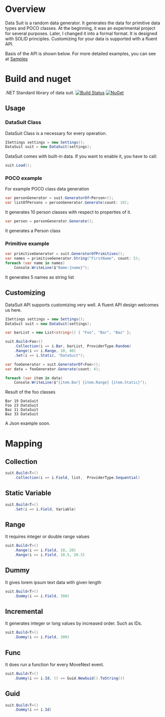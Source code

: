 # Overview

Data Suit is a random data generator. It generates the data for primitive data types and POCO classes. At the beginning, it was an experimental project for several purposes. Later, I changed it into a formal format. It is designed with SOLID principles. Customizing for your data is supported with a fluent API. 

Basis of the API is shown below. For more detailed examples, you can see at  [Samples](https://github.com/lyzerk/DataSuit/tree/master/samples)

# Build and nuget

.NET Standard library of data suit. [![Build Status](https://travis-ci.org/DataSuit/DataSuit.svg?branch=master)](https://travis-ci.org/DataSuit/DataSuit) [![NuGet](https://img.shields.io/nuget/v/DataSuit.svg)](https://www.nuget.org/packages/DataSuit/)


## Usage

### DataSuit Class
DataSuit Class is a necessary for every operation.

```csharp
ISettings settings = new Settings();
DataSuit suit = new DataSuit(settings);
```

DataSuit comes with built-in data. If you want to enable it, you have to call:

```csharp
suit.Load();
```

### POCO example
For example POCO class data generation

```csharp
var personGenerator = suit.GeneratorOf<Person>();
var listOfPersons = personGenerator.Generate(count: 10);
```
It generates 10 person classes with respect to properties of it.

```csharp
var person = personGenerator.Generate();
```

It generates a Person class


### Primitive example

```csharp
var primitiveGenerator = suit.GeneratorOfPrimitives();
var names = primitiveGenerator.String("FirstName", count: 5);
foreach (var name in names)
    Console.WriteLine($"Name:{name}");
```
It generates 5 names as string list


## Customizing
DataSuit API supports customizing very well. A fluent API design welcomes us here.

```csharp
ISettings settings = new Settings();
DataSuit suit = new DataSuit(settings);

var barList = new List<string>() { "Foo", "Bar", "Baz" };

suit.Build<Foo>()
    .Collection(i => i.Bar, barList, ProviderType.Random)
    .Range(i => i.Range, 10, 40)
    .Set(i => i.Static, "DataSuit");

var fooGenerator = suit.GeneratorOf<Foo>();
var data = fooGenerator.Generate(count: 4);

foreach (var item in data)
    Console.WriteLine($"{item.Bar} {item.Range} {item.Static}");
```

Result of the foo classes
```
Bar 19 DataSuit
Foo 23 DataSuit
Baz 11 DataSuit
Baz 33 DataSuit
```

A Json example soon.

# Mapping

## Collection
```csharp
suit.Build<T>()
    .Collection(i => i.Field, list,  ProviderType.Sequential)
```

## Static Variable
```csharp
suit.Build<T>()
    .Set(i => i.Field, Variable)
```

## Range
It requires integer or double range values
```csharp
suit.Build<T>()
    .Range(i => i.Field, 10, 20)
    .Range(i => i.Field, 10.5, 20.3)
```

## Dummy
It gives lorem ipsum text data with given length 

```csharp
suit.Build<T>()
    .Dummy(i => i.Field, 300)
```

## Incremental
It generates integer or long values by increased order. Such as IDs.

```csharp
suit.Build<T>()
    .Dummy(i => i.Field, 300)
```

## Func
It does run a function for every MoveNext event.

```csharp
suit.Build<T>()
    .Dummy(i => i.Id, () => Guid.NewGuid().ToString())
```

## Guid

```csharp
suit.Build<T>()
    .Dummy(i => i.Id)
```



